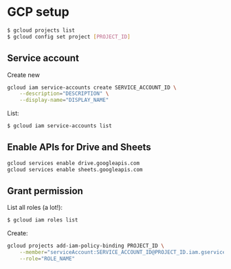 # GCP setup

```bash
$ gcloud projects list
$ gcloud config set project [PROJECT_ID]
```

## Service account
Create new
```bash
gcloud iam service-accounts create SERVICE_ACCOUNT_ID \
    --description="DESCRIPTION" \
    --display-name="DISPLAY_NAME"
```

List:
```bash
$ gcloud iam service-accounts list
```

## Enable APIs for Drive and Sheets
```bash
gcloud services enable drive.googleapis.com
gcloud services enable sheets.googleapis.com
```

## Grant permission
List all roles (a lot!):
```bash
$ gcloud iam roles list
```

Create:
```bash
gcloud projects add-iam-policy-binding PROJECT_ID \
    --member="serviceAccount:SERVICE_ACCOUNT_ID@PROJECT_ID.iam.gserviceaccount.com" \
    --role="ROLE_NAME"
```
